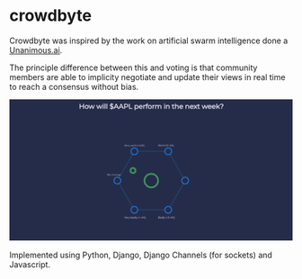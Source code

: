 # crowdbyte

Crowdbyte was inspired by the work on artificial swarm intelligence done a [Unanimous.ai](https://unanimous.ai).

The principle difference between this and voting is that community members are able to implicity negotiate and update their views in real time to reach a consensus without bias.

![The voter/player dashboard](https://github.com/hnhaefliger/crowdbyte/blob/main/demo/Screenshot%20from%202021-10-12%2008-09-44.png)



Implemented using Python, Django, Django Channels (for sockets) and Javascript.
